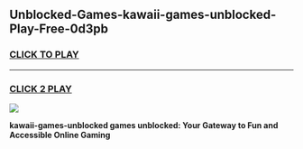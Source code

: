 
## Unblocked-Games-kawaii-games-unblocked-Play-Free-0d3pb
<h3>
<a href="https://premium76.site?title=kawaii-games-unblocked&ref=19M">CLICK TO PLAY</a></h3>
<hr>

<h3>
<a href="https://premium76.site?title=kawaii-games-unblocked&ref=19M">CLICK 2 PLAY</a>
  
</h3>

<a href="https://premium76.site?title=kawaii-games-unblocked&ref=19M"><img src="https://clearcache.store/games.png"></a>


**kawaii-games-unblocked games unblocked: Your Gateway to Fun and Accessible Online Gaming**
